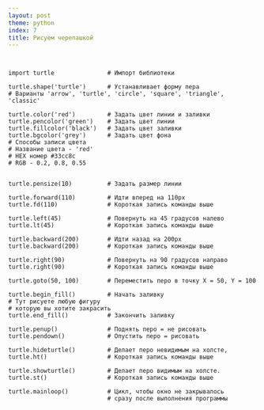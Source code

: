 ```yaml
---
layout: post
theme: python
index: 7
title: Рисуем черепашкой
---
```



<pre><code data-language="python">

import turtle               # Импорт библиотеки

turtle.shape('turtle')      # Устанавливает форму пера
# Варианты 'arrow', 'turtle', 'circle', 'square', 'triangle', 'classic'

turtle.color('red')         # Задать цвет линии и заливки
turtle.pencolor('green')    # Задать цвет линии
turtle.fillcolor('black')   # Задать цвет заливки
turtle.bgcolor('grey')      # Задать цвет фона
# Способы записи цвета
# Название цвета - 'red'
# HEX номер #33cc8c
# RGB - 0.2, 0.8, 0.55


turtle.pensize(10)          # Задать размер линии

turtle.forward(110)         # Идти вперед на 110px
turtle.fd(110)              # Короткая запись команды выше

turtle.left(45)             # Повернуть на 45 градусов налево
turtle.lt(45)               # Короткая запись команды выше

turtle.backward(200)        # Идти назад на 200px
turtle.backward(200)        # Короткая запись команды выше

turtle.right(90)            # Повернуть на 90 градусов направо
turtle.right(90)            # Короткая запись команды выше

turtle.goto(50, 100)        # Переместить перо в точку X = 50, Y = 100

turtle.begin_fill()         # Начать заливку
# Тут рисуете любую фигуру
# которую вы хотите закрасить
turtle.end_fill()           # Закончить заливку

turtle.penup()              # Поднять перо = не рисовать
turtle.pendown()            # Опустить перо = рисовать

turtle.hideturtle()         # Делает перо невидимым на холсте,
turtle.ht()                 # Короткая запись команды выше

turtle.showturtle()         # Делает перо видимым на холсте.
turtle.st()                 # Короткая запись команды выше

turtle.mainloop()           # Цикл, чтобы окно не закрывалось
                            # сразу после выполнения программы

</code></pre>
